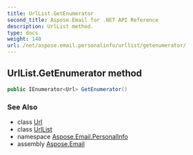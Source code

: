```yaml
---
title: UrlList.GetEnumerator
second_title: Aspose.Email for .NET API Reference
description: UrlList method. 
type: docs
weight: 140
url: /net/aspose.email.personalinfo/urllist/getenumerator/
---
```

## UrlList.GetEnumerator method

```csharp
public IEnumerator<Url> GetEnumerator()
```

### See Also

* class [Url](../../url/)
* class [UrlList](../)
* namespace [Aspose.Email.PersonalInfo](../../urllist/)
* assembly [Aspose.Email](../../../)


